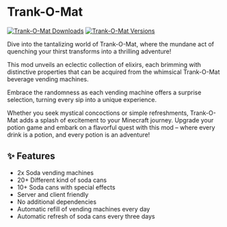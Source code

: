# Trank-O-Mat

[![Trank-O-Mat Downloads](http://cf.way2muchnoise.eu/full_940011_downloads.svg)](https://www.curseforge.com/minecraft/mc-mods/trank-o-mat)
[![Trank-O-Mat Versions](http://cf.way2muchnoise.eu/versions/Minecraft_940011_all.svg)](https://www.curseforge.com/minecraft/mc-mods/trank-o-mat)

Dive into the tantalizing world of Trank-O-Mat, where the mundane act of quenching your thirst
transforms into a thrilling adventure!

This mod unveils an eclectic collection of elixirs, each brimming with distinctive properties that
can be acquired from the whimsical Trank-O-Mat beverage vending machines.

Embrace the randomness as each vending machine offers a surprise selection, turning every sip into a
unique experience.

Whether you seek mystical concoctions or simple refreshments, Trank-O-Mat adds a splash of
excitement to your Minecraft journey. Upgrade your potion game and embark on a flavorful quest with
this mod – where every drink is a potion, and every potion is an adventure!

## ✨ Features

- 2x Soda vending machines
- 20+ Different kind of soda cans
- 10+ Soda cans with special effects
- Server and client friendly
- No additional dependencies
- Automatic refill of vending machines every day
- Automatic refresh of soda cans every three days
